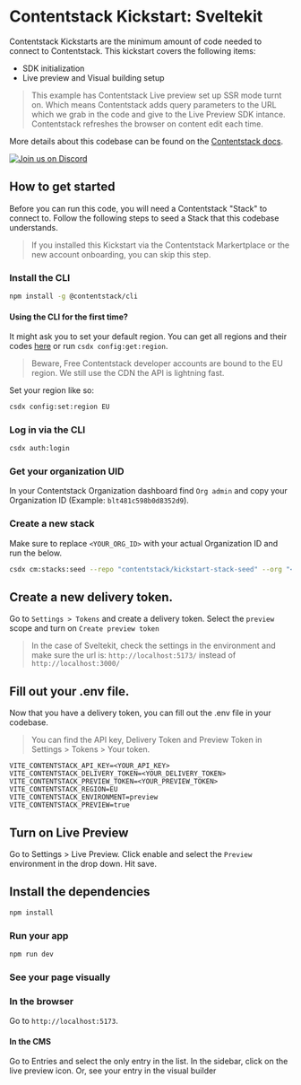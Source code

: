 # Contentstack Kickstart: Sveltekit

Contentstack Kickstarts are the minimum amount of code needed to connect to Contentstack.
This kickstart covers the following items:

- SDK initialization
- Live preview and Visual building setup

> This example has Contentstack Live preview set up SSR mode turnt on. Which means Contentstack adds query parameters to the URL which we grab in the code and give to the Live Preview SDK intance. Contentstack refreshes the browser on content edit each time.

More details about this codebase can be found on the [Contentstack docs](https://www.contentstack.com/docs/developers).

[![Join us on Discord](https://img.shields.io/badge/Join%20Our%20Discord-7289da.svg?style=flat&logo=discord&logoColor=%23fff)](https://community.contentstack.com)

## How to get started

Before you can run this code, you will need a Contentstack "Stack" to connect to.
Follow the following steps to seed a Stack that this codebase understands.

> If you installed this Kickstart via the Contentstack Markertplace or the new account onboarding, you can skip this step.

### Install the CLI

```bash
npm install -g @contentstack/cli
```

#### Using the CLI for the first time?

It might ask you to set your default region.
You can get all regions and their codes [here](https://www.contentstack.com/docs/developers/cli/configure-regions-in-the-cli) or run `csdx config:get:region`.

> Beware, Free Contentstack developer accounts are bound to the EU region. We still use the CDN the API is lightning fast.

Set your region like so:

```bash
csdx config:set:region EU
```

### Log in via the CLI

```bash
csdx auth:login
```

### Get your organization UID

In your Contentstack Organization dashboard find `Org admin` and copy your Organization ID (Example: `blt481c598b0d8352d9`).

### Create a new stack

Make sure to replace `<YOUR_ORG_ID>` with your actual Organization ID and run the below.

```bash
csdx cm:stacks:seed --repo "contentstack/kickstart-stack-seed" --org "<YOUR_ORG_ID>" -n "Kickstart Stack"
```

## Create a new delivery token.

Go to `Settings > Tokens` and create a delivery token. Select the `preview` scope and turn on `Create preview token`

> In the case of Sveltekit, check the settings in the environment and make sure the url is: `http://localhost:5173/` instead of `http://localhost:3000/`

## Fill out your .env file.

Now that you have a delivery token, you can fill out the .env file in your codebase.

> You can find the API key, Delivery Token and Preview Token in Settings > Tokens > Your token.

```
VITE_CONTENTSTACK_API_KEY=<YOUR_API_KEY>
VITE_CONTENTSTACK_DELIVERY_TOKEN=<YOUR_DELIVERY_TOKEN>
VITE_CONTENTSTACK_PREVIEW_TOKEN=<YOUR_PREVIEW_TOKEN>
VITE_CONTENTSTACK_REGION=EU
VITE_CONTENTSTACK_ENVIRONMENT=preview
VITE_CONTENTSTACK_PREVIEW=true
```

## Turn on Live Preview

Go to Settings > Live Preview. Click enable and select the `Preview` environment in the drop down. Hit save.

## Install the dependencies

```bash
npm install
```

### Run your app

```bash
npm run dev
```

### See your page visually

### In the browser

Go to `http://localhost:5173`.

#### In the CMS

Go to Entries and select the only entry in the list.
In the sidebar, click on the live preview icon.
Or, see your entry in the visual builder